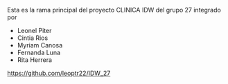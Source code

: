 Esta es la rama principal del proyecto CLINICA IDW del grupo 27
integrado por
* Leonel Piter
* Cintia Rios
* Myriam Canosa
* Fernanda Luna
* Rita Herrera

https://github.com/leoptr22/IDW_27